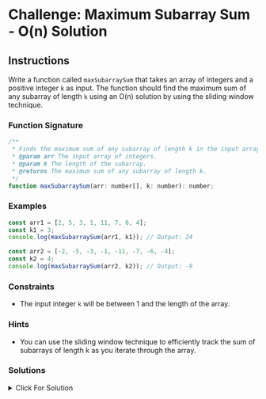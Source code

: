 # Challenge: Maximum Subarray Sum - O(n) Solution

## Instructions

Write a function called `maxSubarraySum` that takes an array of integers and a positive integer `k` as input. The function should find the maximum sum of any subarray of length `k` using an O(n) solution by using the sliding window technique.

### Function Signature

```js
/**
 * Finds the maximum sum of any subarray of length k in the input array using an O(n^2) solution.
 * @param arr The input array of integers.
 * @param k The length of the subarray.
 * @returns The maximum sum of any subarray of length k.
 */
function maxSubarraySum(arr: number[], k: number): number;
```

### Examples

```js
const arr1 = [2, 5, 3, 1, 11, 7, 6, 4];
const k1 = 3;
console.log(maxSubarraySum(arr1, k1)); // Output: 24

const arr2 = [-2, -5, -3, -1, -11, -7, -6, -4];
const k2 = 4;
console.log(maxSubarraySum(arr2, k2)); // Output: -9
```

### Constraints

- The input integer `k` will be between 1 and the length of the array.

### Hints

- You can use the sliding window technique to efficiently track the sum of subarrays of length k as you iterate through the array.

### Solutions

<details>
  <summary>Click For Solution</summary>

```js
export function maxSubarraySum(arr: number[], k: number): number {
  let maxSum = 0;

  for (let i = 0; i < k; i++) {
    maxSum += arr[i];
  }

  let currentSum = maxSum;

  for (let i = k; i < arr.length; i++) {
    currentSum = currentSum - arr[i - k] + arr[i];
    maxSum = Math.max(maxSum, currentSum);
  }
  return maxSum;
}
```

### Explanation

- `maxSum` and `currentSum` are initialized to 0. These variables will be used to track the maximum sum and the sum of the current sliding window, respectively.

- The first loop (for-loop) calculates the sum of the first `k` elements in the array `arr` and assigns it to `maxSum`. This initializes the `currentSum` and `maxSum` for the first sliding window.

- `currentSum` is then set to the value of `maxSum`. This sets the initial sum of the current sliding window.

- The second loop (for-loop) starts at index `k` and iterates through the array `arr`. This loop implements the sliding window technique.

- Within the second loop, `currentSum` is updated using the sliding window concept. The element that leaves the window (at index `i - k`) is subtracted, and the new element entering the window (at index `i`) is added.

- An optional `console.log` statement logs the update of `currentSum` for visualization purposes, showing how the window slides and how the current sum changes.

- `maxSum` is updated using the `Math.max` function to keep track of the maximum sum encountered during the sliding window traversal.

- Finally, the function returns the `maxSum`, which represents the maximum sum of any subarray of length `k` in the input array.

Please note that the provided solution has a time complexity of O(n^2) due to the nested loops.

</details>
